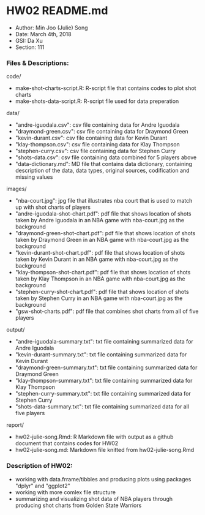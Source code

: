# HW02 README.md

- Author: Min Joo (Julie) Song
- Date: March 4th, 2018
- GSI: Da Xu
- Section: 111

### Files & Descriptions: 

code/
- make-shot-charts-script.R: R-script file that contains codes to plot shot charts
- make-shots-data-script.R: R-script file used for data preperation

data/
- "andre-iguodala.csv": csv file containing data for Andre Iguodala
- "draymond-green.csv": csv file containing data for Draymond Green
- "kevin-durant.csv": csv file containing data for Kevin Durant
- "klay-thompson.csv": csv file containing data for Klay Thompson
- "stephen-curry.csv": csv file containing data for Stephen Curry
- "shots-data.csv": csv file containing data combined for 5 players above
- "data-dictionary.md": MD file that contains data dictionary, containing description of the data, data types, original sources, codification and missing values

images/
- "nba-court.jpg": jpg file that illustrates nba court that is used to match up with shot charts of players
- "andre-iguodala-shot-chart.pdf": pdf file that shows location of shots taken by Andre Iguodala in an NBA game with nba-court.jpg as the background
- "draymond-green-shot-chart.pdf": pdf file that shows location of shots taken by Draymond Green in an NBA game with nba-court.jpg as the background
- "kevin-durant-shot-chart.pdf": pdf file that shows location of shots taken by Kevin Durant in an NBA game with nba-court.jpg as the background
- "klay-thompson-shot-chart.pdf": pdf file that shows location of shots taken by Klay Thompson in an NBA game with nba-court.jpg as the background
- "stephen-curry-shot-chart.pdf": pdf file that shows location of shots taken by Stephen Curry in an NBA game with nba-court.jpg as the background
- "gsw-shot-charts.pdf": pdf file that combines shot charts from all of five players  

output/
- "andre-iguodala-summary.txt": txt file containing summarized data for Andre Iguodala
- "kevin-durant-summary.txt": txt file containing summarized data for Kevin Durant
- "draymond-green-summary.txt": txt file containing summarized data for Draymond Green
- "klay-thompson-summary.txt": txt file containing summarized data for Klay Thompson
- "stephen-curry-summary.txt": txt file containing summarized data for Stephen Curry
- "shots-data-summary.txt": txt file containing summarized data for all five players

report/
- hw02-julie-song.Rmd: R Markdown file with output as a github document that contains codes for HW02
- hw02-julie-song.md: Markdown file knitted from hw02-julie-song.Rmd


### Description of HW02: 

- working with data.frrame/tibbles and producing plots using packages "dplyr" and "ggplot2"
- working with more comlex file structure
- summarizing and visualizing shot data of NBA players through producing shot charts from Golden State Warriors
